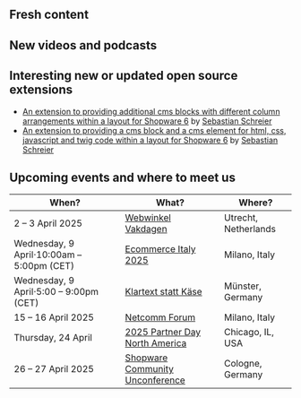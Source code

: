 ## Fresh content



## New videos and podcasts



## Interesting new or updated open source extensions

* [An extension to providing additional cms blocks with different column arrangements within a layout for Shopware 6](https://github.com/sschreier/SschreierGridLayoutForShoppingExperiences) by [Sebastian Schreier](https://github.com/sschreier)
* [An extension to providing a cms block and a cms element for html, css, javascript and twig code within a layout for Shopware 6](https://github.com/sschreier/SschreierHtmlCssJsTwigCodeElementForShoppingExperiences) by [Sebastian Schreier](https://github.com/sschreier)


## Upcoming events and where to meet us

| When? | What? | Where? |
| --------------------- | ---------------- | -------------- |
| 2 – 3 April 2025 | [Webwinkel Vakdagen](https://www.webwinkelvakdagen.nl/) | Utrecht, Netherlands | 
| Wednesday, 9 April⋅10:00am – 5:00pm (CET) | [Ecommerce Italy 2025](https://www.ecommerceitalia.info/en/report-en/ecommerce-italy-2025/) | Milano, Italy |
| Wednesday, 9 April⋅5:00 – 9:00pm (CET) | [Klartext statt Käse](https://klartextstattkaese.de/) | Münster, Germany |
| 15 – 16 April 2025 | [Netcomm Forum](https://www.netcommforum.it/eng/) | Milano, Italy |
| Thursday, 24 April | [2025 Partner Day North America](https://www.shopware.com/en/events/partner-day-north-america-2025/) | Chicago, IL, USA |
| 26 – 27 April 2025 | [Shopware Community Unconference](https://scuc.blue/) | Cologne, Germany |
